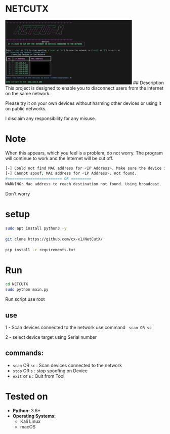# NETCUTX
<img src="image.png" alt="NETCUTX Banner" width="400"/>
## Description
This project is designed to enable you to disconnect users from the internet on the same network.

Please try it on your own devices without harming other devices or using it on public networks.

I disclaim any responsibility for any misuse.

# Note
When this appears, which you feel is a problem, do not worry. The program will continue to work and the Internet will be cut off.
```bash
[-] Could not find MAC address for <IP Address>. Make sure the device is connected to the network.
[-] Cannot spoof; MAC address for <IP Address>. not found.
#======================== OR =========
WARNING: Mac address to reach destination not found. Using broadcast.
```
Don't worry


# setup
```bash
sudo apt install python3 -y

git clone https://github.com/cx-x1/NetCutX/

pip install -r requirements.txt

```
# Run

```bash
cd NETCUTX
sudo python main.py
```
Run script use root
## use

1 - Scan devices connected to the network
use command ``` scan OR sc```

2 - select device target using Serial number


## commands:

- `scan` OR `sc` : Scan devices connected to the network
- `stop` OR `s` : stop spoofing on Device
- `exit` or `E` : Quit from Tool
  
# Tested on

- **Python:** 3.6+
- **Operating Systems:**
  - Kali Linux
  - macOS

